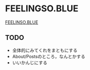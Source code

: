 # FEELINGSO.BLUE
[FEELINSO.BLUE](https://feelingso.blue)

## TODO
- 全体的にみてくれをまともにする 
- About/Postsのところ，なんとかする
- いいかんじにする
